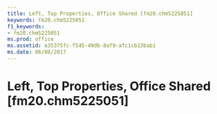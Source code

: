 ```yaml
---
title: Left, Top Properties, Office Shared [fm20.chm5225051]
keywords: fm20.chm5225051
f1_keywords:
- fm20.chm5225051
ms.prod: office
ms.assetid: e35375fc-f545-49db-8af9-afc1cb13bab1
ms.date: 06/08/2017
---
```



# Left, Top Properties, Office Shared [fm20.chm5225051]

